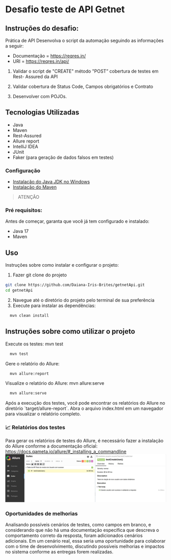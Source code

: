 # Desafio teste de API Getnet
## Instruções do desafio:
Prática de API
Desenvolva o script da automação seguindo as informações a seguir:
- Documentação = https://reqres.in/
- URI = https://reqres.in/api/

1) Validar o script de "CREATE" método "POST” cobertura de testes em Rest-
   Assured da API

2) Validar cobertura de Status Code, Campos obrigatórios e Contrato
3) Desenvolver com POJOs.

## Tecnologias Utilizadas

- Java
- Maven
- Rest-Assured
- Allure report
- IntelliJ IDEA
- JUnit
- Faker (para geração de dados falsos em testes)

### Configuração
- [Instalação do Java JDK no Windows](https://www.youtube.com/watch?v=laC0fiI-IOM)
- [Instalação do Maven](https://www.youtube.com/watch?v=rfhTnfbBQcY)

>ATENÇÃO 
### Pré requisitos:
Antes de começar, garanta que você já tem configurado e instalado:
- Java 17
- Maven

## Uso
Instruções sobre como instalar e configurar o projeto:


1) Fazer git clone do projeto
```bash
git clone https://github.com/Daiana-Iris-Brites/getnetApi.git
cd getnetApi

```
2) Navegue até o diretório do projeto pelo terminal de sua preferência
3) Execute para instalar as dependências:
```bash
  mvn clean install

```

## Instruções sobre como utilizar o projeto

Execute os testes: mvn test
```bash
  mvn test

```

Gere o relatório do Allure: 
```bash
  mvn allure:report

```
Visualize o relatório do Allure: mvn allure:serve
```bash
  mvn allure:serve

```
Após a execução dos testes, você pode encontrar os relatórios do Allure no diretório ´target/allure-report´. Abra o arquivo index.html em um navegador para visualizar o relatório completo.

### 📈 Relatórios dos testes
Para gerar os relatórios de testes do Allure, é necessário fazer a instalação do Allure conforme a documentação oficial: https://docs.qameta.io/allure/#_installing_a_commandline
![AllureReport.jpg](AllureReport.jpg)

### Oportunidades de melhorias
Analisando possíveis cenários de testes, como campos em branco, e considerando que não há uma documentação específica que descreva o comportamento correto da resposta, foram adicionados cenários adicionais. Em um cenário real, essa seria uma oportunidade para colaborar com o time de desenvolvimento, discutindo possíveis melhorias e impactos no sistema conforme as entregas forem realizadas.
